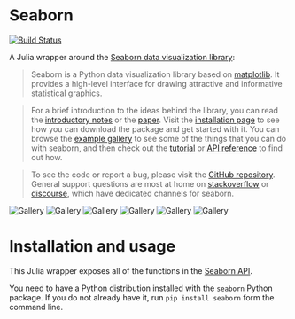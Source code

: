 # Seaborn

[![Build Status](https://travis-ci.org/JuliaPy/Seaborn.jl.svg?branch=master)](https://travis-ci.org/JuliaPy/Seaborn.jl)

A Julia wrapper around the [Seaborn data visualization library](http://seaborn.pydata.org/index.html):

> Seaborn is a Python data visualization library based on [matplotlib](https://matplotlib.org/). It provides a high-level interface for drawing attractive and informative statistical graphics.

> For a brief introduction to the ideas behind the library, you can read the [introductory notes](http://seaborn.pydata.org/introduction.html) or the [paper](https://joss.theoj.org/papers/10.21105/joss.03021). Visit the [installation page](http://seaborn.pydata.org/installing.html) to see how you can download the package and get started with it. You can browse the [example gallery](http://seaborn.pydata.org/examples/index.html) to see some of the things that you can do with seaborn, and then check out the [tutorial](http://seaborn.pydata.org/tutorial.html) or [API reference](http://seaborn.pydata.org/api.html) to find out how.

> To see the code or report a bug, please visit the [GitHub repository](https://github.com/mwaskom/seaborn). General support questions are most at home on [stackoverflow](https://stackoverflow.com/questions/tagged/seaborn/) or [discourse](https://discourse.matplotlib.org/c/3rdparty/seaborn/21), which have dedicated channels for seaborn.

![Gallery](http://seaborn.pydata.org/_static/anscombes_quartet_thumb.png)
![Gallery](http://seaborn.pydata.org/_static/many_pairwise_correlations_thumb.png)
![Gallery](http://seaborn.pydata.org/_static/many_facets_thumb.png)
![Gallery](http://seaborn.pydata.org/_static/scatterplot_matrix_thumb.png)
![Gallery](http://seaborn.pydata.org/_static/hexbin_marginals_thumb.png)
![Gallery](http://seaborn.pydata.org/_static/scatterplot_categorical_thumb.png)

# Installation and usage

This Julia wrapper exposes all of the functions in the [Seaborn API](http://seaborn.pydata.org/api.html).

You need to have a Python distribution installed with the `seaborn` Python package. If you do not already have it, run `pip install seaborn` form the command line.
